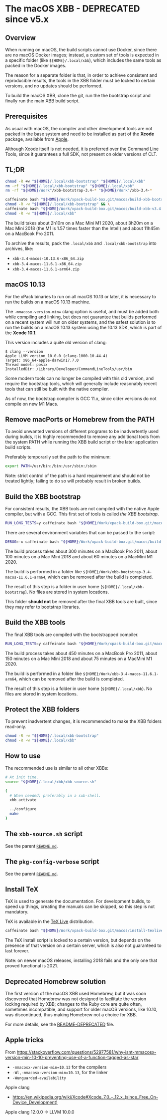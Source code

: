 # The macOS XBB - DEPRECATED since v5.x

## Overview

When running on macOS, the build scripts cannot use Docker, since there
are no macOS Docker images; instead,
a custom set of tools is expected in a specific folder
(like `${HOME}/.local/xbb`),
which includes the same tools as
packed in the Docker images.

The reason for a separate folder is that, in order to achieve consistent and
reproducible results, the tools in the XBB folder must be locked to
certain versions, and no updates should be performed.

To build the macOS XBB, clone the git, run the the bootstrap script and
finally run the main XBB build script.

## Prerequisites

As usual with macOS, the compiler and other development tools are not
packed in the base system and need to be installed as part of the
**Xcode** package, available from
[Apple](https://developer.apple.com).

Although Xcode itself is not needed, it is preferred over the Command Line Tools,
since it guarantees a full SDK, not present on older versions of CLT.

## TL;DR

```sh
chmod -R +w "${HOME}/.local/xbb-bootstrap" "${HOME}/.local/xbb"
rm -rf "${HOME}/.local/xbb-bootstrap" "${HOME}/.local/xbb"
rm -rf "${HOME}/Work"/xbb-bootstrap-3.4-* "${HOME}/Work"/xbb-3.4-*

caffeinate bash "${HOME}/Work/xpack-build-box.git/macos/build-xbb-bootstrap-v3.4.sh" && \
chmod -R -w "${HOME}/.local/xbb-bootstrap" && \
caffeinate bash "${HOME}/Work/xpack-build-box.git/macos/build-xbb-v3.4.sh" && \
chmod -R -w "${HOME}/.local/xbb"
```

The build takes about 2h10m on a Mac Mini M1 2020, about 3h20m on a
Mac Mini 2018 (the M1 is 1.57 times faster than the Intel!) and
about 11h45m on a MacBook Pro 2011.

To archive the results, pack the `.local/xbb` and `.local/xbb-bootstrap` into
archives, like:

- `xbb-3.4-macos-10.13.6-x86_64.zip`
- `xbb-3.4-macos-11.6.1-x86_64.zip`
- `xbb-3.4-macos-11.6.1-arm64.zip`

## macOS 10.13

For the xPack binaries  to run on all macOS 10.13 or later, it is necessary to run
the builds on a macOS 10.13 machine.

The `-mmacosx-version-min=` clang option is useful, and must be added both while
compiling and linking, but does not guarantee that builds performed on a
recent system will run on older systems, and the safest solution is to run the
builds on a macOS 10.13 system using the 10.13 SDK, which is part of the
**Xcode 10.1**.

This version includes a quite old version of clang:

```console
$ clang --version
Apple LLVM version 10.0.0 (clang-1000.10.44.4)
Target: x86_64-apple-darwin17.7.0
Thread model: posix
InstalledDir: /Library/Developer/CommandLineTools/usr/bin
```

Some modern tools can no longer be compiled with this old version, and require
the bootstrap tools, which will generally include reasonably recent tools that
can still be built with the native compiler.

As of now, the bootstrap compiler is GCC 11.x, since older versions do
not compile on new M1 Macs.

## Remove macPorts or Homebrew from the PATH

To avoid unwanted versions of different programs to be inadvertently
used during builds, it is highly recommended to remove any additional
tools from the system PATH while running the XBB build script or the
later application build scripts.

Preferably temporarily set the path to the minimum:

```bash
export PATH=/usr/bin:/bin:/usr/sbin:/sbin
```

Note: strict control of the path is a hard requirement and should not
be treated lightly; failing to do so will probably result in broken
builds.

## Build the XBB bootstrap

For consistent results, the XBB tools are not compiled with the native Apple
compiler, but with a GCC. This first set of tools is called _the XBB
bootstrap_.

```bash
RUN_LONG_TESTS=y caffeinate bash "${HOME}/Work/xpack-build-box.git/macos/build-xbb-bootstrap-v3.4.sh"
```

There are several environment variables that can be passed to the script:

```bash
DEBUG=-x caffeinate bash "${HOME}/Work/xpack-build-box.git/macos/build-xbb-bootstrap-v3.4.sh"
```

The build process takes about 300 minutes on a MacBook Pro 2011,
about 100 minutes on a Mac Mini 2018
and about 60 minutes on a MacMini M1 2020.

The build is performed in a folder like `${HOME}/Work/xbb-bootstrap-3.4-macos-11.6.1-arm64`,
which can be removed after the build is completed.

The result of this step is a folder in user home (`${HOME}/.local/xbb-bootstrap`).
No files are stored in system locations.

This folder **should not** be removed after the final XBB tools are built,
since they may refer to bootstrap libraries.

## Build the XBB tools

The final XBB tools are compiled with the bootstrapped compiler.

```bash
RUN_LONG_TESTS=y caffeinate bash "${HOME}/Work/xpack-build-box.git/macos/build-xbb-v3.4.sh"
```

The build process takes about 450 minutes on a MacBook Pro 2011,
about 150 minutes on a Mac Mini 2018
and about 75 minutes on a MacMini M1 2020.

The build is performed in a folder like `${HOME}/Work/xbb-3.4-macos-11.6.1-arm64`,
which can be removed after the build is completed.

The result of this step is a folder in user home (`${HOME}/.local/xbb`).
No files are stored in system locations.

## Protect the XBB folders

To prevent inadvertent changes, it is recommended to make the XBB folders
read-only.

```bash
chmod -R -w "${HOME}/.local/xbb-bootstrap"
chmod -R -w "${HOME}/.local/xbb"
```

## How to use

The recommended use is similar to all other XBBs:

```bash
# At init time.
source "${HOME}/.local/xbb/xbb-source.sh"

(
  # When needed; preferably in a sub-shell.
  xbb_activate

  ../configure
  make
)
```

## The `xbb-source.sh` script

See the parent [`README.md`](../README.md).

## The `pkg-config-verbose` script

See the parent [`README.md`](../README.md).

## Install TeX

TeX is used to generate the documentation. For development builds, to
speed up things, creating the manuals can be skipped, so this step is
not mandatory.

TeX is available in the [TeX Live](https://tug.org/texlive/) distribution.

```bash
caffeinate bash "${HOME}/Work/xpack-build-box.git/macos/install-texlive.sh" 2021
```

The TeX install script is locked to a certain version, but depends on the
presence of that version on a certain server, which is also not guaranteed
to last forever.

Note: on newer macOS releases, installing 2018 fails and the only one that
proved functional is 2021.

## Deprecated Homebrew solution

The first version of the macOS XBB used Homebrew, but it was soon discovered
that Homebrew was not designed to facilitate the version locking required
by XBB; changes to the Ruby core are quite often, sometimes
incompatible, and support for older macOS versions, like 10.10, was
discontinued, thus making Homebrew not a choice for XBB.

For more details, see the [README-DEPRECATED](README-DEPRECATED.md) file.

## Apple tricks

From https://stackoverflow.com/questions/52977581/why-isnt-mmacosx-version-min-10-10-preventing-use-of-a-function-tagged-as-star

- `-mmacosx-version-min=10.13` for the compilers
- `-Wl,-mmacosx-version-min=10.13`, for the linker
- `-Wunguarded-availability`

Apple clang

- https://en.wikipedia.org/wiki/Xcode#Xcode_7.0_-_12.x_(since_Free_On-Device_Development)

Apple clang 12.0.0 -> LLVM 10.0.0
